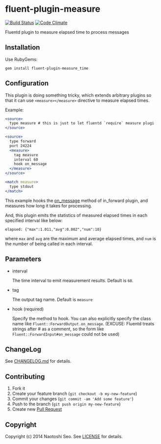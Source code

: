 # fluent-plugin-measure

[![Build Status](https://secure.travis-ci.org/sonots/fluent-plugin-measure.png?branch=master)](http://travis-ci.org/sonots/fluent-plugin-measure)
[![Code Climate](https://codeclimate.com/github/sonots/fluent-plugin-measure.png)](https://codeclimate.com/github/sonots/fluent-plugin-measure)

Fluentd plugin to measure elapsed time to process messages

## Installation

Use RubyGems:

    gem install fluent-plugin-measure_time

## Configuration

This plugin is doing something tricky, which extends arbitrary plugins so that it can use `<measure></measure>` directive to measure elapsed times. 

Example:

```apache
<source>
  type measure # this is just to let fluentd `require` measure plugi
</source>

<source>
  type forward
  port 24224
  <measure>
    tag measure
    interval 60
    hook on_message
  </measure>
</source>

<match measure>
  type stdout
</match>
```

This example hooks the [on_message](https://github.com/fluent/fluentd/blob/e5a9a4ca03d18b45fdb89061d8251592a044e9fc/lib/fluent/plugin/in_forward.rb#L112) method of in_forward plugin, and measures how long it takes for processing.

And, this plugin emits the statistics of measured elapsed times in each specified interval like below:

```
elapsed: {"max":1.011,"avg":0.002","num":10}
```

where `max` and `avg` are the maximum and average elapsed times, and `num` is the number of being called in each interval.

## Parameters

* interval

    The time interval to emit measurement results. Default is `60`. 

* tag

    The output tag name. Default is `measure`

* hook (required)

    Specify the method to hook. You can also explicitly specify the class name like `Fluent::ForwardOutput.on_message`.
    (EXCUSE: Fluentd treats strings after # as a comment, so the form like `Fluent::ForwardInput#on_message` could not be used)
    
## ChangeLog

See [CHANGELOG.md](CHANGELOG.md) for details.

## Contributing

1. Fork it
2. Create your feature branch (`git checkout -b my-new-feature`)
3. Commit your changes (`git commit -am 'Add some feature'`)
4. Push to the branch (`git push origin my-new-feature`)
5. Create new [Pull Request](../../pull/new/master)

## Copyright

Copyright (c) 2014 Naotoshi Seo. See [LICENSE](LICENSE) for details.
